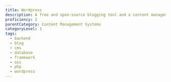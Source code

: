 ```yaml
---
title: Wordpress
description: A free and open-source blogging tool and a content management system (CMS) based on PHP and MySQL.
proficiency: 2
parentCategory: Content Management Systems
categoryLevel: 1
tags:
  - backend
  - blog
  - cms
  - database
  - framework
  - oss
  - php
  - wordpress
---
```

